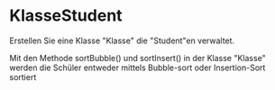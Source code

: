 # KlasseStudent

Erstellen Sie eine Klasse "Klasse" die "Student"en verwaltet.

Mit den Methode sortBubble() und sortInsert() in der Klasse "Klasse" werden die Schüler entweder mittels Bubble-sort oder Insertion-Sort sortiert
